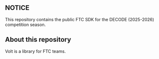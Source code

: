 ## NOTICE

This repository contains the public FTC SDK for the DECODE (2025-2026) competition season.

## About this repository

Volt is a library for FTC teams.
